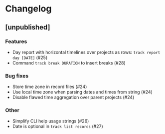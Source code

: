 # Changelog

## [unpublished]

### Features

* Day report with horizontal timelines over projects as rows: `track report day [DATE]` (#25)
* Command `track break DURATION` to insert breaks (#28)

### Bug fixes

* Store time zone in record files (#24)
* Use local time zone when parsing dates and times from string (#24)
* Disable flawed time aggregation over parent projects (#24)

### Other

* Simplify CLI help usage strings (#26)
* Date is optional in `track list records` (#27)
